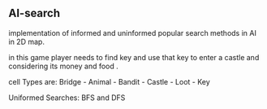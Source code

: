 ## AI-search
implementation of informed and uninformed popular search methods in AI in 2D map.

in this game player needs to find key and use that key to enter a castle and considering its money and food .

cell Types are: Bridge - Animal - Bandit - Castle - Loot - Key 

Uniformed Searches: BFS and DFS
